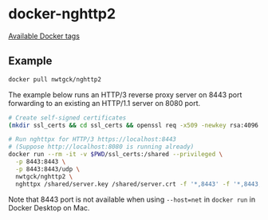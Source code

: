 # docker-nghttp2

[Available Docker tags](https://hub.docker.com/r/nwtgck/nghttp2/tags)

## Example

```bash
docker pull nwtgck/nghttp2
```

The example below runs an HTTP/3 reverse proxy server on 8443 port forwarding to an existing an HTTP/1.1 server on 8080 port.

```bash
# Create self-signed certificates
(mkdir ssl_certs && cd ssl_certs && openssl req -x509 -newkey rsa:4096 -keyout server.key -out server.crt -days 365 -sha256 -nodes --subj '/CN=localhost/')

# Run nghttpx for HTTP/3 https://localhost:8443
# (Suppose http://localhost:8080 is running already)
docker run --rm -it -v $PWD/ssl_certs:/shared --privileged \
  -p 8443:8443 \
  -p 8443:8443/udp \
  nwtgck/nghttp2 \
  nghttpx /shared/server.key /shared/server.crt -f '*,8443' -f '*,8443;quic' -b 'localhost,8080'
```

Note that 8443 port is not available when using `--host=net` in `docker run` in Docker Desktop on Mac.
